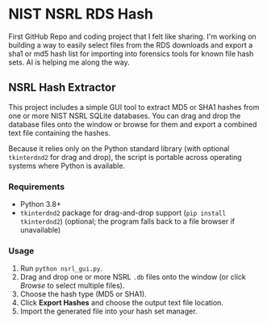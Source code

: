 # NIST NSRL RDS Hash
First GitHub Repo and coding project that I felt like sharing. 
I'm working on building a way to easily select files from the RDS downloads and export a sha1 or md5 hash list for importing into forensics tools for known file hash sets. 
AI is helping me along the way.

## NSRL Hash Extractor

This project includes a simple GUI tool to extract MD5 or SHA1 hashes from one
or more NIST NSRL SQLite databases. You can drag and drop the database files
onto the window or browse for them and export a combined text file containing
the hashes.

Because it relies only on the Python standard library (with optional
`tkinterdnd2` for drag and drop), the script is portable across operating
systems where Python is available.

### Requirements

- Python 3.8+
- `tkinterdnd2` package for drag-and-drop support (`pip install tkinterdnd2`)
  (optional; the program falls back to a file browser if unavailable)

### Usage

1. Run `python nsrl_gui.py`.
2. Drag and drop one or more NSRL `.db` files onto the window (or click
   *Browse* to select multiple files).
3. Choose the hash type (MD5 or SHA1).
4. Click **Export Hashes** and choose the output text file location.
5. Import the generated file into your hash set manager.
